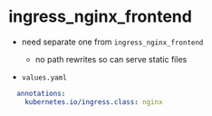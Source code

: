 # ingress_nginx_frontend

- need separate one from `ingress_nginx_frontend`
  - no path rewrites so can serve static files

- `values.yaml`

```yaml
  annotations:
    kubernetes.io/ingress.class: nginx
```
